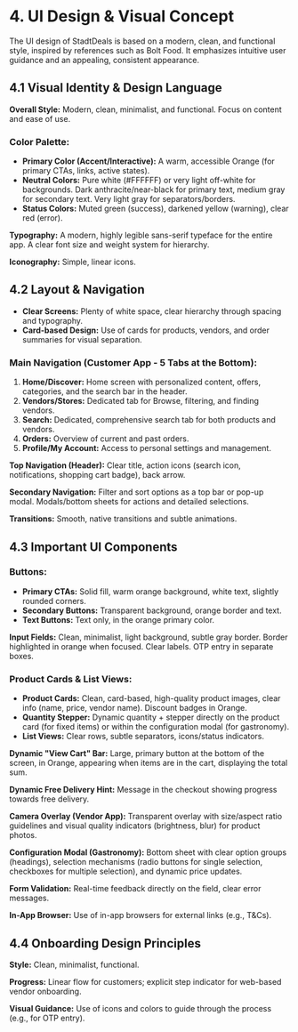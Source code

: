 # 4. UI Design & Visual Concept

The UI design of StadtDeals is based on a modern, clean, and functional style, inspired by references such as Bolt Food. It emphasizes intuitive user guidance and an appealing, consistent appearance.

## 4.1 Visual Identity & Design Language

**Overall Style:** Modern, clean, minimalist, and functional. Focus on content and ease of use.

### Color Palette:

- **Primary Color (Accent/Interactive):** A warm, accessible Orange (for primary CTAs, links, active states).
- **Neutral Colors:** Pure white (#FFFFFF) or very light off-white for backgrounds. Dark anthracite/near-black for primary text, medium gray for secondary text. Very light gray for separators/borders.
- **Status Colors:** Muted green (success), darkened yellow (warning), clear red (error).

**Typography:** A modern, highly legible sans-serif typeface for the entire app. A clear font size and weight system for hierarchy.

**Iconography:** Simple, linear icons.

## 4.2 Layout & Navigation

- **Clear Screens:** Plenty of white space, clear hierarchy through spacing and typography.
- **Card-based Design:** Use of cards for products, vendors, and order summaries for visual separation.

### Main Navigation (Customer App - 5 Tabs at the Bottom):

1. **Home/Discover:** Home screen with personalized content, offers, categories, and the search bar in the header.
2. **Vendors/Stores:** Dedicated tab for Browse, filtering, and finding vendors.
3. **Search:** Dedicated, comprehensive search tab for both products and vendors.
4. **Orders:** Overview of current and past orders.
5. **Profile/My Account:** Access to personal settings and management.

**Top Navigation (Header):** Clear title, action icons (search icon, notifications, shopping cart badge), back arrow.

**Secondary Navigation:** Filter and sort options as a top bar or pop-up modal. Modals/bottom sheets for actions and detailed selections.

**Transitions:** Smooth, native transitions and subtle animations.

## 4.3 Important UI Components

### Buttons:

- **Primary CTAs:** Solid fill, warm orange background, white text, slightly rounded corners.
- **Secondary Buttons:** Transparent background, orange border and text.
- **Text Buttons:** Text only, in the orange primary color.

**Input Fields:** Clean, minimalist, light background, subtle gray border. Border highlighted in orange when focused. Clear labels. OTP entry in separate boxes.

### Product Cards & List Views:

- **Product Cards:** Clean, card-based, high-quality product images, clear info (name, price, vendor name). Discount badges in Orange.
- **Quantity Stepper:** Dynamic quantity + stepper directly on the product card (for fixed items) or within the configuration modal (for gastronomy).
- **List Views:** Clear rows, subtle separators, icons/status indicators.

**Dynamic "View Cart" Bar:** Large, primary button at the bottom of the screen, in Orange, appearing when items are in the cart, displaying the total sum.

**Dynamic Free Delivery Hint:** Message in the checkout showing progress towards free delivery.

**Camera Overlay (Vendor App):** Transparent overlay with size/aspect ratio guidelines and visual quality indicators (brightness, blur) for product photos.

**Configuration Modal (Gastronomy):** Bottom sheet with clear option groups (headings), selection mechanisms (radio buttons for single selection, checkboxes for multiple selection), and dynamic price updates.

**Form Validation:** Real-time feedback directly on the field, clear error messages.

**In-App Browser:** Use of in-app browsers for external links (e.g., T&Cs).

## 4.4 Onboarding Design Principles

**Style:** Clean, minimalist, functional.

**Progress:** Linear flow for customers; explicit step indicator for web-based vendor onboarding.

**Visual Guidance:** Use of icons and colors to guide through the process (e.g., for OTP entry).

